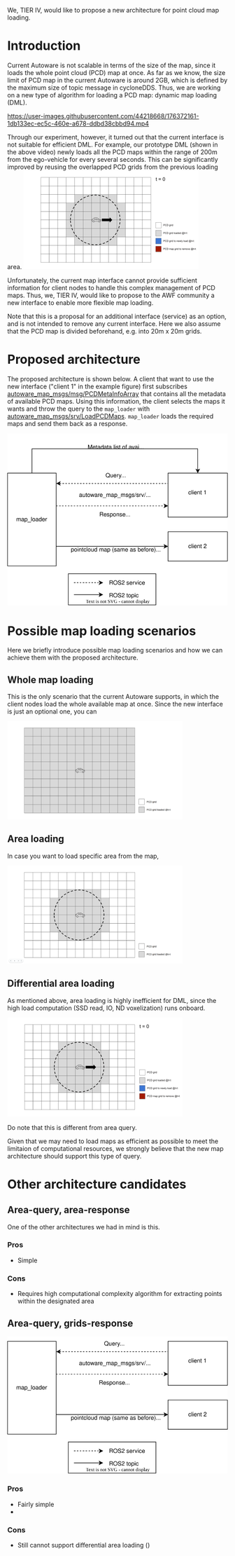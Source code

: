 We, TIER IV, would like to propose a new architecture for point cloud map loading.

# Introduction
Current Autoware is not scalable in terms of the size of the map, since it loads the whole point cloud (PCD) map at once. As far as we know, the size limit of PCD map in the current Autoware is around 2GB, which is defined by the maximum size of topic message in cycloneDDS. Thus, we are working on a new type of algorithm for loading a PCD map: dynamic map loading (DML). 

https://user-images.githubusercontent.com/44218668/176372161-1db133ec-ec5c-460e-a678-ddbd38cbbd94.mp4

Through our experiment, however, it turned out that the current interface is not suitable for efficient DML. For example, our prototype DML (shown in the above video) newly loads all the PCD maps within the range of 200m from the ego-vehicle for every several seconds. This can be significantly improved by reusing the overlapped PCD grids from the previous loading area. 
<img src="./figures/differential_area_loading.gif" alt="drawing" width="400"/>

Unfortunately, the current map interface cannot provide sufficient information for client nodes to handle this complex management of PCD maps.
Thus, we, TIER IV, would like to propose to the AWF community a new interface to enable more flexible map loading.

Note that this is a proposal for an additional interface (service) as an option, and is not intended to remove any current interface.
Here we also assume that the PCD map is divided beforehand, e.g. into 20m x 20m grids.

# Proposed architecture
The proposed architecture is shown below. A client that want to use the new interface ("client 1" in the example figure) first subscribes [autoware_map_msgs/msg/PCDMetaInfoArray](https://github.com/kminoda/autoware-map-loader-architecture-proposal/blob/main/autoware_map_msgs/msg/PCDMetaInfoArray.msg) that contains all the metadata of available PCD maps.
Using this information, the client selects the maps it wants and throw the query to the  `map_loader` with [autoware_map_msgs/srv/LoadPCDMaps](https://github.com/kminoda/autoware-map-loader-architecture-proposal/blob/main/autoware_map_msgs/srv/LoadPCDMaps.srv). `map_loader` loads the required maps and send them back as a response.

![Proposed architecture](./figures/proposed_architecture.drawio.svg)

# Possible map loading scenarios
Here we briefly introduce possible map loading scenarios and how we can achieve them with the proposed architecture.

## Whole map loading
This is the only scenario that the current Autoware supports, in which the client nodes load the whole available map at once.
Since the new interface is just an optional one, you can 

<img src="./figures/whole_map_loading.png" alt="drawing" width="400"/>

## Area loading
In case you want to load specific area from the map,

<img src="./figures/area_loading.png" alt="drawing" width="400"/>


## Differential area loading

As mentioned above, area loading is highly inefficient for DML, since the high load computation (SSD read, IO, ND voxelization) runs onboard.

<img src="./figures/differential_area_loading.gif" alt="drawing" width="400"/>


Do note that this is different from area query. 


Given that we may need to load maps as efficient as possible to meet the limitaion of computational resources, we strongly believe that the new map architecture should support this type of query.

# Other architecture candidates
## Area-query, area-response
One of the other architectures we had in mind is this. 


### Pros
- Simple

### Cons
- Requires high computational complexity algorithm for extracting points within the designated area

## Area-query, grids-response
![Candidate architecture 1](./figures/candidate_architecture_2.drawio.svg)

### Pros
- Fairly simple
- 

### Cons
- Still cannot support differential area loading ()